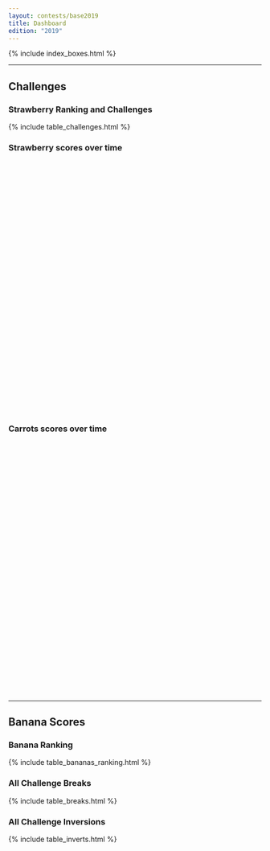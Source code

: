 ```yaml
---
layout: contests/base2019
title: Dashboard
edition: "2019"
---
```


{% include index_boxes.html %}

<hr>

<div class="row">
  <div class="col-xs-12">
    <h2>Challenges</h2>
  </div>
</div>

<div class="row">
  <div class="col-xs-12">
    <h3 id="challenges">Strawberry Ranking and Challenges</h3>
    {% include table_challenges.html %}
  </div>
</div>

<div class="row">
  <div class="col-xs-12">
  <h3>Strawberry scores over time</h3>
    <div id="strawberryholder" style="height: 500px;"></div>
  </div>

  <div class="col-xs-12">
  <h3>Carrots scores over time</h3>
  <div id="carrotholder" style="height: 500px;"></div>
  </div>
</div>

<hr />

<div class="row">
  <div class="col-xs-12">
  <h2>Banana Scores</h2>
  </div>
</div>

<div class="row">
  <div class="col-xs-12 col-sm-10 col-md-8 col-lg-6">
  <h3 id="bananas">Banana Ranking</h3>
  {% include table_bananas_ranking.html %}
  </div>
</div><!-- row -->

<div class="row">
  <div class="col-xs-12 col-sm-10 col-md-8 col-lg-6">
  <h3 id="breaks">All Challenge Breaks</h3>
  {% include table_breaks.html %}
  </div>

  <div class="col-xs-12 col-sm-10 col-md-8 col-lg-6">
  <h3 id="breaks">All Challenge Inversions </h3>
  {% include table_inverts.html %}
  </div>
</div><!-- row -->

<script type="text/javascript">
      function getProgramsToPlot() {
    var programs = [ {id:111,name:"goofy_lichterman",ts_publish:1564601833,ts_break:-1,ts_invert:-1,performance:7.7342693436,color:"hsl(259, 100%, 53%)"}, {id:115,name:"elegant_turing",ts_publish:1564608634,ts_break:-1,ts_invert:-1,performance:6.5029780767,color:"hsl(185, 100%, 39%)"}, {id:100,name:"hopeful_kirch",ts_publish:1564344825,ts_break:-1,ts_invert:-1,performance:3.0697066710,color:"hsl(37, 100%, 41%)"}, {id:90,name:"wonderful_feynman",ts_publish:1563749572,ts_break:1564926361,ts_invert:1564926337,performance:3.9255600339,color:"hsl(9, 100%, 43%)"}, {id:35,name:"friendly_edison",ts_publish:1556567867,ts_break:1557997096,ts_invert:1558682453,performance:2.4342518518,color:"hsl(276, 100%, 32%)"}, {id:103,name:"wizardly_allen",ts_publish:1564421435,ts_break:1565251735,ts_invert:1565251763,performance:6.9788554902,color:"hsl(146, 100%, 41%)"}, {id:106,name:"xenodochial_northcutt",ts_publish:1564481053,ts_break:1565035306,ts_invert:1565073545,performance:9.4707902241,color:"hsl(357, 100%, 63%)"}, {id:102,name:"blissful_fermi",ts_publish:1564406646,ts_break:1564937275,ts_invert:-1,performance:10.3321277854,color:"hsl(264, 100%, 57%)"}, {id:87,name:"eager_euler",ts_publish:1563697720,ts_break:1564300905,ts_invert:1564232221,performance:7.9275899407,color:"hsl(65, 100%, 32%)"}, {id:46,name:"dazzling_panini",ts_publish:1557935941,ts_break:1558511789,ts_invert:1558511742,performance:8.4520230556,color:"hsl(55, 100%, 30%)"}, {id:93,name:"brave_swanson",ts_publish:1564133118,ts_break:1565192157,ts_invert:1565192127,performance:2.4842031043,color:"hsl(185, 100%, 22%)"}, {id:82,name:"stoic_thompson",ts_publish:1560635878,ts_break:1561311560,ts_invert:1561139763,performance:6.0123038065,color:"hsl(74, 100%, 52%)"}, {id:27,name:"cranky_mccarthy",ts_publish:1555517823,ts_break:1556214599,ts_invert:1558964555,performance:5.5669203727,color:"hsl(215, 100%, 62%)"}, {id:31,name:"zealous_ardinghelli",ts_publish:1555673427,ts_break:1556028186,ts_invert:1556028169,performance:10.3609592233,color:"hsl(283, 100%, 49%)"}, {id:69,name:"hungry_elion",ts_publish:1559128309,ts_break:1559644843,ts_invert:-1,performance:1.6538476098,color:"hsl(226, 100%, 55%)"}, {id:24,name:"lucid_roentgen",ts_publish:1554645186,ts_break:1554776207,ts_invert:-1,performance:11.5321718449,color:"hsl(94, 100%, 27%)"}, {id:21,name:"elated_hodgkin",ts_publish:1554274427,ts_break:1554618246,ts_invert:1554618242,performance:1.6509255261,color:"hsl(268, 100%, 51%)"}, {id:18,name:"elegant_sinoussi",ts_publish:1553760580,ts_break:1554102585,ts_invert:1554102568,performance:1.6662852365,color:"hsl(141, 100%, 55%)"}, {id:50,name:"flamboyant_engelbart",ts_publish:1558373064,ts_break:1558522048,ts_invert:-1,performance:6.7562694142,color:"hsl(290, 100%, 53%)"}, {id:3,name:"hopeful_liskov",ts_publish:1553355281,ts_break:1553600572,ts_invert:1553600557,performance:1.6640131544,color:"hsl(192, 100%, 37%)"}, {id:47,name:"peaceful_williams",ts_publish:1557953285,ts_break:1558021358,ts_invert:-1,performance:19.6259913794,color:"hsl(241, 100%, 31%)"}, {id:20,name:"focused_gary",ts_publish:1553883228,ts_break:1554102657,ts_invert:1554102646,performance:1.6493611568,color:"hsl(58, 100%, 33%)"}, {id:17,name:"condescending_shockley",ts_publish:1553613133,ts_break:1553678138,ts_invert:-1,performance:11.4471859381,color:"hsl(242, 100%, 47%)"}, {id:22,name:"serene_aryabhata",ts_publish:1554307522,ts_break:1554365490,ts_invert:1554365434,performance:12.2491671319,color:"hsl(351, 100%, 58%)"}, {id:14,name:"goofy_archimedes",ts_publish:1553549586,ts_break:1553564301,ts_invert:-1,performance:18.6870436632,color:"hsl(64, 100%, 44%)"}, {id:38,name:"epic_dijkstra",ts_publish:1557199352,ts_break:1557216110,ts_invert:1562143763,performance:9.7638964132,color:"hsl(143, 100%, 25%)"}, {id:26,name:"distracted_leavitt",ts_publish:1554811435,ts_break:1554816131,ts_invert:-1,performance:18.4463197449,color:"hsl(137, 100%, 37%)"},  ];
    return programs;
      }
</script>
<script src="../static/js/flot.js"></script>
